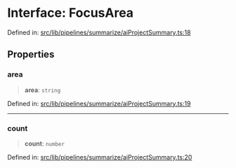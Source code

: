 # Interface: FocusArea

Defined in: [src/lib/pipelines/summarize/aiProjectSummary.ts:18](https://github.com/elizaOS/elizaos.github.io/blob/4810f50019028b92f4f2a0ac31323fd787c7f288/src/lib/pipelines/summarize/aiProjectSummary.ts#L18)

## Properties

### area

> **area**: `string`

Defined in: [src/lib/pipelines/summarize/aiProjectSummary.ts:19](https://github.com/elizaOS/elizaos.github.io/blob/4810f50019028b92f4f2a0ac31323fd787c7f288/src/lib/pipelines/summarize/aiProjectSummary.ts#L19)

---

### count

> **count**: `number`

Defined in: [src/lib/pipelines/summarize/aiProjectSummary.ts:20](https://github.com/elizaOS/elizaos.github.io/blob/4810f50019028b92f4f2a0ac31323fd787c7f288/src/lib/pipelines/summarize/aiProjectSummary.ts#L20)
